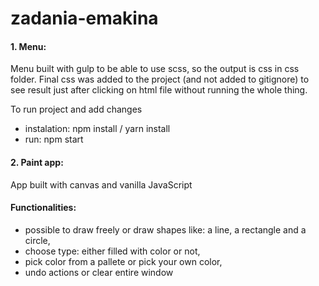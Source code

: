 # zadania-emakina

#### 1. Menu:
Menu built with gulp to be able to use scss, so the output is css in css folder. 
Final css was added to the project (and not added to gitignore) to see result just after clicking on html file without running the whole thing. 

To run project and add changes
* instalation:
npm install / yarn install
* run:
npm start

#### 2. Paint app:
App built with canvas and vanilla JavaScript

#### Functionalities:
* possible to draw freely or draw shapes like: a line, a rectangle and a circle,
* choose type: either filled with color or not,
* pick color from a pallete or pick your own color,
* undo actions or clear entire window
